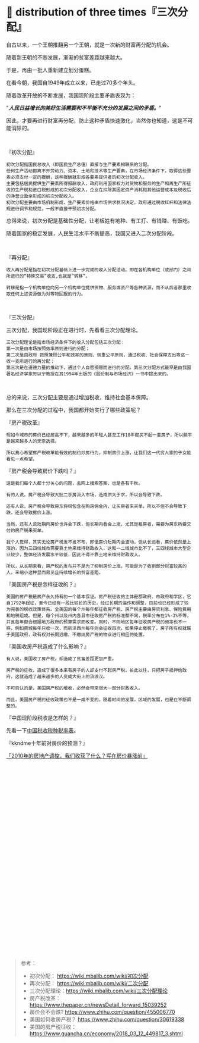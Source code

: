 # 🍰 distribution of three times『三次分配』

自古以来，一个王朝推翻另一个王朝，就是一次新的财富再分配的机会。

随着新王朝的不断发展，渐渐的贫富差距越来越大。

于是，再由一批人重新建立划分蛋糕。

在看今朝，我国自1949年成立以来，已走过70多个年头。

随着改革开放的不断发展，我国现阶段主要矛盾表现为：

"***人民日益增长的美好生活需要和不平衡不充分的发展之间的矛盾。***"

因此，才要再进行财富再分配，防止这种矛盾快速激化，当然你也知道，这是不可能消除的。

<br>

『初次分配』

    初次分配指国民总收入（即国民生产总值）直接与生产要素相联系的分配。
    任何生产活动都离不开劳动力、资本、土地和技术等生产要素，在市场经济条件下，取得这些要素必须支付一定的报酬，这种报酬就形成各要素提供者的初次分配收入。
    主要包括居民提供生产要素所得报酬收入，政府利用国家权力对货物和服务的生产和再生产所征收的生产税和进口税形成的初次分配收入，企业在扣除其固定资产消耗和其他运营成本及税收后的净营业盈余形成的初次分配收入。
    初次分配主要由市场机制形成，生产要素价格由市场供求状况决定，政府通过税收杠杆和法律法规进行调节和规范，一般不直接干预初次分配。
    
总得来说，初次分配是基础性分配，让老板姓有地种、有工打、有钱赚、有饭吃。

随着国家的稳定发展，人民生活水平不断提高，我国又进入二次分配阶段。

<br>

『再分配』

    收入再分配是指在初次分配基础上进一步完成的收入分配活动。即在各机构单位（或部门）之间所进行的“特殊交易”收支,也就是“转移”。
    
    转移是指一个机构单位向另一个机构单位提供货物、服务或资产等各种资源，而不从后者那里收取任何上述资源做为对等物回报的行为。

<br>

『三次分配』

三次分配，我国现阶段正在进行时，先看看三次分配理论。

    三次分配理论是指市场经济条件下的收入分配包括三次分配：
    第一次是由市场按照效率原则进行的分配；
    第二次是由政府 按照兼顾公平和效率的原则、侧重公平原则，通过税收、社会保障支出等这一收一支所进行的再分配；
    第三次是在道德力量的推动下，通过个人自愿捐赠而进行的分配。第三次分配方式最早是由我国著名经济学家厉以宁教授在其1994年出版的《股份制与市场经济》一书中提出来的。

<br>

总的来说，三次分配主要是通过增加税收，维持社会基本保障。

那么在三次分配的过程中，我国都开始实行了哪些政策呢？

『房产税改革』

    现如今城市的房价已经居高不下，越来越多的年轻人甚至工作10年都买不起一套房子，所以躺平是越来越多人的无奈选择。

    所以真心希望房产税改革能有效的制约炒房行为，抑制房价上涨，让我们这一代穷人家的子女能看见一点希望。

『房产税会导致房价下跌吗？』

    这是我们每个人都十分关心的问题，去网上搜索答案，也是各有千秋。

    有的人说，房产税会导致大批二手房流入市场，造成供大于求，所以会导致下跌。

    还有人说，房产税会导致房东将税包含在购房佣金内，让买房者来买单，所以不但不会导致下跌，还会导致房价上涨。

    当然，还有人说短期内房价也许会下跌，但长期内看会上涨，尤其是租房者，需要为房东所要交付的房产税来买单。

    我个人觉得，其实无论房产税发不发不布，即便房价短期内会波动，但从长远看，房价依然是上涨的，因为三四线城市需要靠土地来维持财政收入，这和一二线城市比不了，三四线城市大型企业较少，整体经济发展水平较低，因此不得不靠土地来维持财政收入。

    所以，从长期来看，房产税的发布并不是为了抑制房价上涨，可能是为了收割部分财富较高的人，来缩小这种显而易见且持续增长的贫富差距。

『美国房产税是怎样征收的？』

    美国的房产税是房产永久持有的一个基本保证。房产税征收的主体是郡政府、市政府和学区，它自1792年起征，至今已经有一段比较长的历史，经过长期的运作和调整，目前也已经形成了较为完善的税收政策体系。全美国的每个州每年都征收房产税，房产税主要由房贷利息、保险费用和地税组成。但是，每个州以及州内各县市征收房产税的标准都不同，税率分布在1%-3%不等，并且每年都会根据地方政府的预算需求而改变。同时，不同地区每年征收房产税的频率也不一样，例如费城每年只收一次，而新泽西州每年则会征收四次。如果停止缴税了，房子所有权就属于美国政府，政有权对长期迟缴、不缴纳房产税的物业进行相应的处置。

『美国收房产税造成了什么影响？』

    有人说，美国收了房产税，却造成了贫富差距更加严重。

    房产税的征收，造成了很多本来有房子的人却支付不起房产税，长此以往，只把房子抵押给政府，这就造成了越来越多的人变成大街上的流浪汉。

    不可否认的是，美国房产税的增收，必然会带来很大一部分财政收入。

    而且，美国房产税的征收政策也不是一成不变的。随着时间的发展，区域的发展，也是在不断调整的。

『中国现阶段税收是怎样的？』

先看一下[中国税收税种税率表](http://filed.jieshui8.com/df8/df81ee20413229549770f0ec0f9b044f.png)。

『kkndme十年前对房价的预测？』

[「2010年的房地产调控，我们收获了什么？写在房价暴涨前」](https://github.com/shengcaishizhan/kkndme_tianya)

























<br><br><br><br><br><br>
<br><br><br><br><br><br>
<br><br><br><br><br><br>
<br><br><br><br><br><br>
<br><br><br><br><br><br>

> 参考：
> 
> * 初次分配： https://wiki.mbalib.com/wiki/初次分配
> * 再次分配： https://wiki.mbalib.com/wiki/二次分配
> * 三次分配理论：https://wiki.mbalib.com/wiki/三次分配理论
> * 房产税改革：https://www.thepaper.cn/newsDetail_forward_15039252
> * 房价会不会跌? https://www.zhihu.com/question/455006770
> * 美国如何收房产税？ https://www.zhihu.com/question/30619338
> * 美国的房产税征收：https://www.guancha.cn/economy/2018_03_12_449817_3.shtml